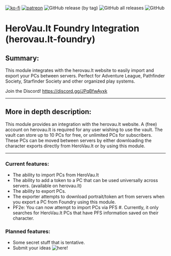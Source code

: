 [![ko-fi](https://img.shields.io/badge/-buy%20me%20a%20coffee-%23FF5E5B?style=plastic)](https://ko-fi.com/slate) [![patreon](https://img.shields.io/badge/-support%20me%20on%20patreon-%235C5C5C?style=plastic)](https://patreon.com/slatesfoundrystuff) ![GitHub release (by tag)](https://img.shields.io/github/downloads/zarmstrong/herovau.lt-foundry/herovau.lt-foundry-0.10.7/total?style=plastic) ![GitHub all releases](https://img.shields.io/github/downloads/zarmstrong/herovau.lt-foundry/total?style=plastic) ![GitHub](https://img.shields.io/github/license/zarmstrong/herovau.lt-foundry?style=plastic)

# HeroVau.lt Foundry Integration (herovau.lt-foundry)
## Summary:
This module integrates with the herovau.lt website to easily import and export your PCs between servers. Perfect for Adventure League, Pathfinder Society, Starfinder Society and other organized play systems.

Join the Discord! https://discord.gg/JPqBfwAyxk

---
## More in depth description:
This module provides an integration with the herovau.lt website.  A (free) account on herovau.lt is required for any user wishing to use the vault.  The vault can store up to 10 PCs for free, or unlimited PCs for subscribers. These PCs can be moved between servers by either downloading the character exports directly from HeroVau.lt or by using this module.

---
### Current features:
 - The ability to import PCs from HeroVau.lt
 - The ability to add a token to a PC that can be used universally across servers. (available on herovau.lt)
 - The ability to export PCs.
 - The exporter attempts to download portrait/token art from servers when you export a PC from Foundry using this module.
 - PF2e: You can now attempt to import PCs via PFS #.  Currently, it only searches for HeroVau.lt PCs that have PFS information saved on their character.

### Planned features:
 
 - Some secret stuff that is tentative.
 - Submit your ideas ![here](https://github.com/zarmstrong/herovau.lt-foundry/issues)! 
